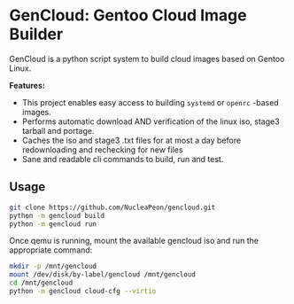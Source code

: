 GenCloud: Gentoo Cloud Image Builder
====================================

GenCloud is a python script system to build cloud images based on Gentoo Linux.

**Features:**

* This project enables easy access to building ``systemd`` or ``openrc`` -based images.
* Performs automatic download AND verification of the linux iso, stage3 tarball and portage.
* Caches the iso and stage3 .txt files for at most a day before redownloading and rechecking for new files
* Sane and readable cli commands to build, run and test.


Usage
-----

```sh
git clone https://github.com/NucleaPeon/gencloud.git
python -m gencloud build
python -m gencloud run
```

Once qemu is running, mount the available gencloud iso and run the appropriate command:

```sh
mkdir -p /mnt/gencloud
mount /dev/disk/by-label/gencloud /mnt/gencloud
cd /mnt/gencloud
python -m gencloud cloud-cfg --virtio
```


